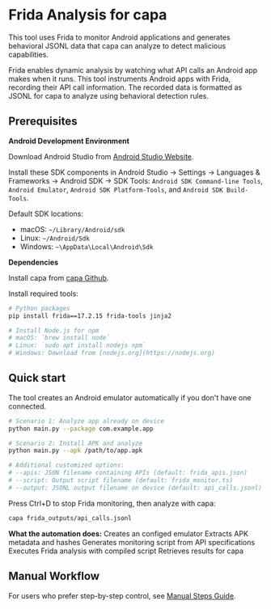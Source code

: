# Frida Analysis for capa

This tool uses Frida to monitor Android applications and generates behavioral JSONL data that capa can analyze to detect malicious capabilities.

Frida enables dynamic analysis by watching what API calls an Android app makes when it runs. This tool instruments Android apps with Frida, recording their API call information. The recorded data is formatted as JSONL for capa to analyze using behavioral detection rules.

## Prerequisites

**Android Development Environment**

Download Android Studio from [Android Studio Website](https://developer.android.com/studio).

Install these SDK components in Android Studio → Settings → Languages & Frameworks → Android SDK → SDK Tools: 
`Android SDK Command-line Tools`, `Android Emulator`, `Android SDK Platform-Tools`, and `Android SDK Build-Tools`.

Default SDK locations:
- macOS: `~/Library/Android/sdk`
- Linux: `~/Android/Sdk`
- Windows: `~\AppData\Local\Android\Sdk`

**Dependencies**

Install capa from [capa Github](https://github.com/mandiant/capa).

Install required tools:

```bash
# Python packages
pip install frida==17.2.15 frida-tools jinja2

# Install Node.js for npm 
# macOS: `brew install node`
# Linux: `sudo apt install nodejs npm`
# Windows: Download from [nodejs.org](https://nodejs.org)
```

## Quick start

The tool creates an Android emulator automatically if you don't have one connected.

```bash
# Scenario 1: Analyze app already on device
python main.py --package com.example.app

# Scenario 2: Install APK and analyze
python main.py --apk /path/to/app.apk

# Additional customized options:
# --apis: JSON filename containing APIs (default: frida_apis.json)
# --script: Output script filename (default: frida_monitor.ts)  
# --output: JSONL output filename on device (default: api_calls.jsonl)
```

Press Ctrl+D to stop Frida monitoring, then analyze with capa:

```bash
capa frida_outputs/api_calls.jsonl
```

**What the automation does:**
Creates an configed emulator
Extracts APK metadata and hashes
Generates monitoring script from API specifications
Executes Frida analysis with compiled script 
Retrieves results for capa 

## Manual Workflow

For users who prefer step-by-step control, see [Manual Steps Guide](manual_steps.md).
